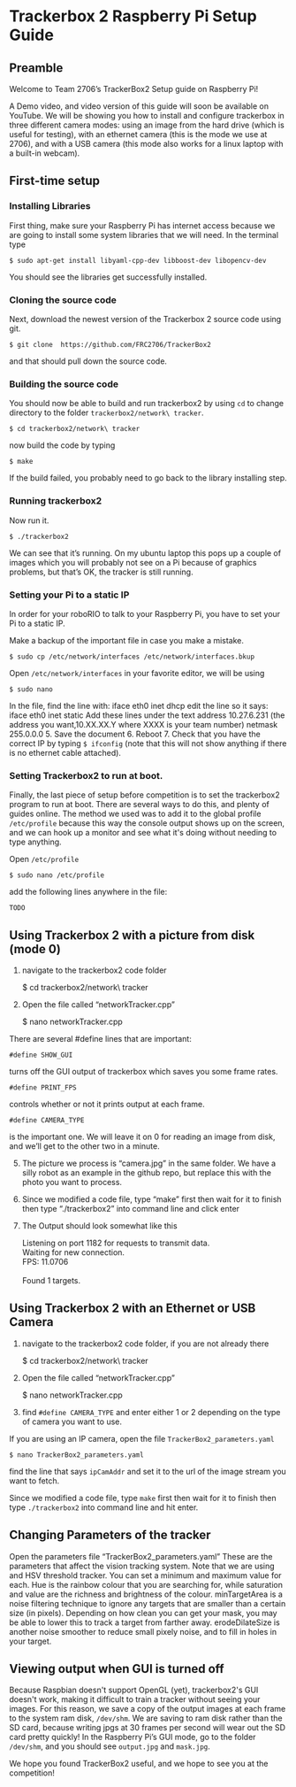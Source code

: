 # Trackerbox 2 Raspberry Pi Setup Guide

## Preamble
Welcome to Team 2706’s TrackerBox2 Setup guide on Raspberry Pi! 

A Demo video, and video version of this guide will soon be available on YouTube. We will be showing you how to install and configure trackerbox in three different camera modes: using an image from the hard drive (which is useful for testing), with an ethernet camera (this is the mode we use at 2706), and with a USB camera (this mode also works for a linux laptop with a built-in webcam).

## First-time setup

### Installing Libraries

First thing, make sure your Raspberry Pi has internet access because we are going to install some system libraries that we will need. In the terminal type 
    
    $ sudo apt-get install libyaml-cpp-dev libboost-dev libopencv-dev

You should see the libraries get successfully installed.

### Cloning the source code

Next, download the newest version of the Trackerbox 2 source code using git.

    $ git clone  https://github.com/FRC2706/TrackerBox2
    
and that should pull down the source code.

### Building the source code

You should now be able to build and run trackerbox2 by using `cd` to change directory to the folder `trackerbox2/network\ tracker`. 

    $ cd trackerbox2/network\ tracker
    
now build the code by typing

    $ make
    
If the build failed, you probably need to go back to the library installing step.

### Running trackerbox2

Now run it.

    $ ./trackerbox2

We can see that it’s running. On my ubuntu laptop this pops up a couple of images which you will probably not see on a Pi because of graphics problems, but that’s OK, the tracker is still running.

### Setting your Pi to a static IP

In order for your roboRIO to talk to your Raspberry Pi, you have to set your Pi to a static IP.

Make a backup of the important file in case you make a mistake.

    $ sudo cp /etc/network/interfaces /etc/network/interfaces.bkup
    
Open `/etc/network/interfaces` in your favorite editor, we will be using 

    $ sudo nano
    
In the file, find the line with: iface eth0 inet dhcp
edit the line so it says: iface eth0 inet static
Add these lines under the text
    address 10.27.6.231 (the address you want,10.XX.XX.Y where XXXX is your team number)
    netmask 255.0.0.0
  5. Save the document
  6. Reboot
  7. Check that you have the correct IP by typing `$ ifconfig` (note that this will not show anything if there is no ethernet cable attached).

### Setting Trackerbox2 to run at boot.

Finally, the last piece of setup before competition is to set the trackerbox2 program to run at boot. There are several ways to do this, and plenty of guides online. The method we used was to add it to the global profile `/etc/profile` because this way the console output shows up on the screen, and we can hook up a monitor and see what it's doing without needing to type anything.

Open `/etc/profile`

    $ sudo nano /etc/profile
  
add the following lines anywhere in the file:

    TODO

## Using Trackerbox 2 with a picture from disk (mode 0)

1. navigate to the trackerbox2 code folder 

    $ cd trackerbox2/network\ tracker

2. Open the file called “networkTracker.cpp”

    $ nano networkTracker.cpp

There are several #define lines that are important:

    #define SHOW_GUI

turns off the GUI output of trackerbox which saves you some frame rates.

    #define PRINT_FPS
    
controls whether or not it prints output at each frame.

    #define CAMERA_TYPE 
    
is the important one. We will leave it on 0 for reading an image from disk, and we’ll get to the other two in a minute.

5. The picture we process is “camera.jpg” in the same folder. We have a silly robot as an example in the github repo, but replace this with the photo you want to process.

7. Since we modified a code file, type “make” first then wait for it to finish then type “./trackerbox2” into command line and click enter

8. The Output should look somewhat like this 

    Listening on port 1182 for requests to transmit data.<br>
    Waiting for new connection.<br>
    FPS: 11.0706<br>
    <br>
    Found 1 targets. 

## Using Trackerbox 2 with an Ethernet or USB Camera

1. navigate to the trackerbox2 code folder, if you are not already there

    $ cd trackerbox2/network\ tracker

2. Open the file called “networkTracker.cpp”

    $ nano networkTracker.cpp

3. find `#define CAMERA_TYPE` and enter either 1 or 2 depending on the type of camera you want to use.

If you are using an IP camera, open the file `TrackerBox2_parameters.yaml`

    $ nano TrackerBox2_parameters.yaml

find the line that says `ipCamAddr` and set it to the url of the image stream you want to fetch.

Since we modified a code file, type `make` first then wait for it to finish then type `./trackerbox2` into command line and hit enter.





## Changing Parameters of the tracker

Open the parameters file “TrackerBox2_parameters.yaml”
These are the parameters that affect the vision tracking system. Note that we are using and HSV threshold tracker. You can set a minimum and maximum value for each. Hue is the rainbow colour that you are searching for, while saturation and value are the richness and brightness of the colour. minTargetArea is a noise filtering technique to ignore any targets that are smaller than a certain size (in pixels). Depending on how clean you can get your mask, you may be able to lower this to track a target from farther away. erodeDilateSize is another noise smoother to reduce small pixely noise, and to fill in holes in your target.


## Viewing output when GUI is turned off

Because Raspbian doesn't support OpenGL (yet), trackerbox2's GUI doesn't work, making it difficult to train a tracker without seeing your images. For this reason, we save a copy of the output images at each frame to the system ram disk, `/dev/shm`. We are saving to ram disk rather than the SD card, because writing jpgs at 30 frames per second will wear out the SD card pretty quickly! In the Raspberry Pi’s GUI mode, go to the folder `/dev/shm`, and you should see `output.jpg` and `mask.jpg`.





We hope you found TrackerBox2 useful, and we hope to see you at the competition!
